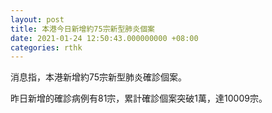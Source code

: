 ```yaml
---
layout: post
title: 本港今日新增約75宗新型肺炎個案
date: 2021-01-24 12:50:43.000000000 +08:00
categories: rthk
---
```


消息指，本港新增約75宗新型肺炎確診個案。

昨日新增的確診病例有81宗，累計確診個案突破1萬，達10009宗。
